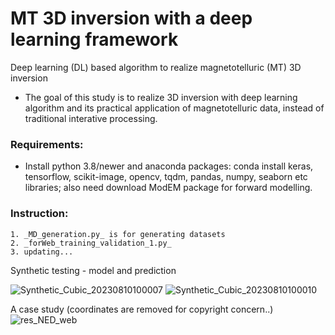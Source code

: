 # MT 3D inversion with a deep learning framework

Deep learning (DL) based algorithm to realize magnetotelluric (MT) 3D inversion 
* The goal of this study is to realize 3D inversion with deep learning algorithm and its practical application of magnetotelluric data, instead of traditional interative processing.

### Requirements:

* Install python 3.8/newer and anaconda packages: conda install keras, tensorflow, scikit-image, opencv, tqdm, pandas, numpy, seaborn etc libraries; also need download ModEM package for forward modelling.

### Instruction:
    1. _MD_generation.py_ is for generating datasets
    2. _forWeb_training_validation_1.py_ 
    3. updating...
Synthetic testing - model and prediction

![Synthetic_Cubic_20230810100007](https://github.com/Jon-GSC/MT3D_CNN/assets/39324742/7e3935c1-1056-4c55-9a65-3f84ba1cdeff)
![Synthetic_Cubic_20230810100010](https://github.com/Jon-GSC/MT3D_CNN/assets/39324742/72337c28-c67a-498a-9204-b32f0197bb3b)

A case study (coordinates are removed for copyright concern..)
![res_NED_web](https://user-images.githubusercontent.com/39324742/156404676-b119e406-4831-4097-a61a-d102fa7547fd.gif)

